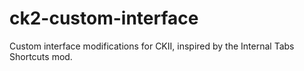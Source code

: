 # ck2-custom-interface
Custom interface modifications for CKII, inspired by the Internal Tabs Shortcuts mod.
